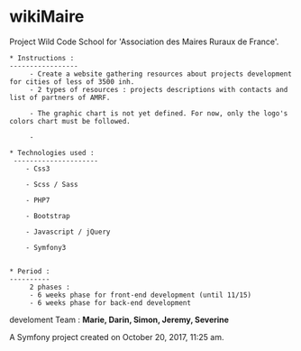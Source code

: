 wikiMaire
=========

Project Wild Code School for 'Association des Maires Ruraux de France'. 
 

    * Instructions :
    -----------------
         - Create a website gathering resources about projects development for cities of less of 3500 inh.
         - 2 types of resources : projects descriptions with contacts and list of partners of AMRF.
            
         - The graphic chart is not yet defined. For now, only the logo's colors chart must be followed.
         
         - 
         
    * Technologies used :
     --------------------- 
        - Css3
        
        - Scss / Sass
        
        - PHP7
        
        - Bootstrap
        
        - Javascript / jQuery
        
        - Symfony3
        
      
    * Period : 
    ----------
         2 phases : 
         - 6 weeks phase for front-end development (until 11/15) 
         - 6 weeks phase for back-end development 
         
      
      

 
 
develoment Team : **Marie, Darin, Simon, Jeremy, Severine**

A Symfony project created on October 20, 2017, 11:25 am.
